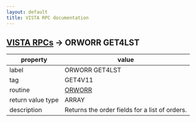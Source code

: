 ```yaml
---
layout: default
title: VISTA RPC documentation
---
```




## [VISTA RPCs](TableOfContent.md) &#8594; ORWORR GET4LST 

 property | value 
--- | --- 
 label | ORWORR GET4LST
 tag | GET4V11
 routine | [ORWORR](http://code.osehra.org/dox/Routine_ORWORR_source.html)
 return value type | ARRAY
 description | Returns the order fields for a list of orders.